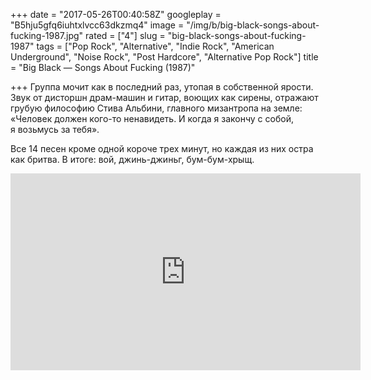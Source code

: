 +++
date = "2017-05-26T00:40:58Z"
googleplay = "B5hju5gfq6iuhtxlvcc63dkzmq4"
image = "/img/b/big-black-songs-about-fucking-1987.jpg"
rated = ["4"]
slug = "big-black-songs-about-fucking-1987"
tags = ["Pop Rock", "Alternative", "Indie Rock", "American Underground", "Noise Rock", "Post Hardcore", "Alternative Pop Rock"]
title = "Big Black — Songs About Fucking (1987)"

+++
Группа мочит как в&nbsp;последний раз, утопая в&nbsp;собственной ярости. Звук от&nbsp;дисторшн драм-машин и&nbsp;гитар, воющих как сирены, отражают грубую философию Стива Альбини, главного мизантропа на&nbsp;земле: &laquo;Человек должен кого-то ненавидеть. И&nbsp;когда я&nbsp;закончу с&nbsp;собой, я&nbsp;возьмусь за&nbsp;тебя&raquo;. 

Все 14&nbsp;песен кроме одной короче трех минут, но&nbsp;каждая из&nbsp;них остра как бритва. В&nbsp;итоге: вой, джинь-джиньг, бум-бум-хрыщ.

<iframe width="560" height="315" src="https://www.youtube.com/embed/vSivVYwKwZc" frameborder="0" allowfullscreen></iframe>